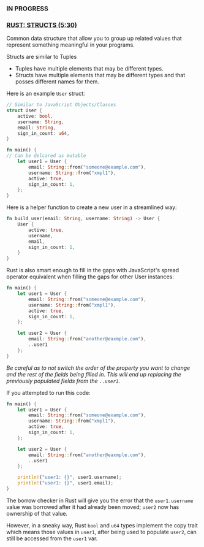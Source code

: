### IN PROGRESS
### [RUST: STRUCTS (5:30)](https://www.youtube.com/watch?v=MDT9vNjtGsY&list=PLAJ-sYO1aGdxQ_skPPtJ7PlSAjTXM-atv&index=7)

Common data structure that allow you to group up related values that represent something meaningful in your programs.

Structs are similar to Tuples
- Tuples have multiple elements that may be different types.
- Structs have multiple elements that may be different types and that posses different names for them.

Here is an example `User` struct:
```rust
// Similar to JavaScript Objects/Classes
struct User {
    active: bool,
    username: String,
    email: String,
    sign_in_count: u64,
}

fn main() {
// Can be delcared as mutable
    let user1 = User {
        email: String::from("someone@example.com"),
        username: String::from("xmpl1"),
        active: true,
        sign_in_count: 1,
    };
}
```

Here is a helper function to create a new user in a streamlined way:
```rust
fn build_user(email: String, username: String) -> User {
    User {
        active: true,
        username,
        email,
        sign_in_count: 1,
    }
}
```

Rust is also smart enough to fill in the gaps with JavaScript's spread operator equivalent when filling the gaps for other User instances:
```rust
fn main() {
    let user1 = User {
        email: String::from("someone@example.com"),
        username: String::from("xmpl1"),
        active: true,
        sign_in_count: 1,
    };

    let user2 = User {
        email: String::from("another@eaxmple.com"),
        ..user1
    };
}
```
_Be careful as to not switch the order of the property you want to change and the rest of the fields being filled in. This will end up replacing the previously populated fields from the `..user1`._

If you attempted to run this code:
```rust
fn main() {
    let user1 = User {
        email: String::from("someone@example.com"),
        username: String::from("xmpl1"),
        active: true,
        sign_in_count: 1,
    };

    let user2 = User {
        email: String::from("another@eaxmple.com"),
        ..user1
    };

    println!("user1: {}", user1.username);
    println!("user1: {}", user1.email);
}
```

The borrow checker in Rust will give you the error that the `user1.username` value was borrowed after it had already been moved; `user2` now has ownership of that value.

However, in a sneaky way, Rust `bool` and `u64` types implement the copy trait which means those values in `user1`, after being used to populate `user2`, can still be accessed from the `user1` var.